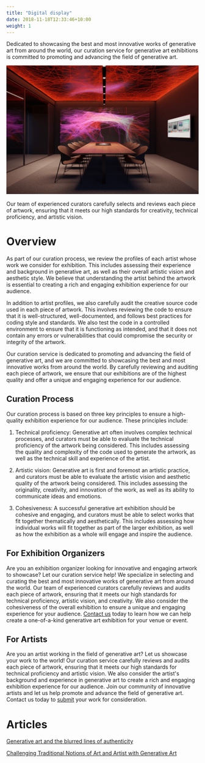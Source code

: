 ```yaml
---
title: "Digital display"
date: 2018-11-18T12:33:46+10:00
weight: 1
---
```


Dedicated to showcasing the best and most innovative works of generative art from around the world, our curation service for generative art exhibitions is committed to promoting and advancing the field of generative art.

![Digital display](/images/illustrations/digital-display.png)

Our team of experienced curators carefully selects and reviews each piece of artwork, ensuring that it meets our high standards for creativity, technical proficiency, and artistic vision.

# Overview

As part of our curation process, we review the profiles of each artist whose work we consider for exhibition. This includes assessing their experience and background in generative art, as well as their overall artistic vision and aesthetic style. We believe that understanding the artist behind the artwork is essential to creating a rich and engaging exhibition experience for our audience.

In addition to artist profiles, we also carefully audit the creative source code used in each piece of artwork. This involves reviewing the code to ensure that it is well-structured, well-documented, and follows best practices for coding style and standards. We also test the code in a controlled environment to ensure that it is functioning as intended, and that it does not contain any errors or vulnerabilities that could compromise the security or integrity of the artwork.

Our curation service is dedicated to promoting and advancing the field of generative art, and we are committed to showcasing the best and most innovative works from around the world. By carefully reviewing and auditing each piece of artwork, we ensure that our exhibitions are of the highest quality and offer a unique and engaging experience for our audience.

## Curation Process

Our curation process is based on three key principles to ensure a high-quality exhibition experience for our audience. These principles include:

1. Technical proficiency: Generative art often involves complex technical processes, and curators must be able to evaluate the technical proficiency of the artwork being considered. This includes assessing the quality and complexity of the code used to generate the artwork, as well as the technical skill and experience of the artist.

2. Artistic vision: Generative art is first and foremost an artistic practice, and curators must be able to evaluate the artistic vision and aesthetic quality of the artwork being considered. This includes assessing the originality, creativity, and innovation of the work, as well as its ability to communicate ideas and emotions.

3. Cohesiveness: A successful generative art exhibition should be cohesive and engaging, and curators must be able to select works that fit together thematically and aesthetically. This includes assessing how individual works will fit together as part of the larger exhibition, as well as how the exhibition as a whole will engage and inspire the audience.

## For Exhibition Organizers

Are you an exhibition organizer looking for innovative and engaging artwork to showcase? Let our curation service help! We specialize in selecting and curating the best and most innovative works of generative art from around the world. Our team of experienced curators carefully reviews and audits each piece of artwork, ensuring that it meets our high standards for technical proficiency, artistic vision, and creativity. We also consider the cohesiveness of the overall exhibition to ensure a unique and engaging experience for your audience. [Contact us](/apply) today to learn how we can help create a one-of-a-kind generative art exhibition for your venue or event.

## For Artists

Are you an artist working in the field of generative art? Let us showcase your work to the world! Our curation service carefully reviews and audits each piece of artwork, ensuring that it meets our high standards for technical proficiency and artistic vision. We also consider the artist's background and experience in generative art to create a rich and engaging exhibition experience for our audience. Join our community of innovative artists and let us help promote and advance the field of generative art. Contact us today to [submit](/apply) your work for consideration.


# Articles

[Generative art and the blurred lines of authenticity](https://medium.com/generatedart/generative-art-and-the-blurred-lines-of-authenticity-80d5417d8c03)

[Challenging Traditional Notions of Art and Artist with Generative Art](https://medium.com/generatedart/challenging-traditional-notions-of-art-and-artist-with-generative-art-193811e3d406)
